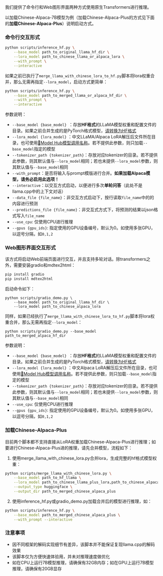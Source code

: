我们提供了命令行和Web图形界面两种方式使用原生Transformers进行推理。

以加载Chinese-Alpaca-7B模型为例（加载Chinese-Alpaca-Plus的方式见下面的**加载Chinese-Alpaca-Plus**）说明启动方式。

### 命令行交互形式
```bash
python scripts/inference_hf.py \
    --base_model path_to_original_llama_hf_dir \
    --lora_model path_to_chinese_llama_or_alpaca_lora \
    --with_prompt \
    --interactive
```

如果之前已执行了`merge_llama_with_chinese_lora_to_hf.py`脚本将lora权重合并，那么无需再指定`--lora_model`，启动方式更简单：

```bash
python scripts/inference_hf.py \
    --base_model path_to_merged_llama_or_alpaca_hf_dir \
    --with_prompt \
    --interactive
```


参数说明：

* `--base_model {base_model} `：存放**HF格式**的LLaMA模型权重和配置文件的目录。如果之前合并生成的是PyTorch格式模型，[请转换为HF格式](https://github.com/ymcui/Chinese-LLaMA-Alpaca/wiki/%E6%89%8B%E5%8A%A8%E6%A8%A1%E5%9E%8B%E5%90%88%E5%B9%B6%E4%B8%8E%E8%BD%AC%E6%8D%A2#step-1-%E5%B0%86%E5%8E%9F%E7%89%88llama%E6%A8%A1%E5%9E%8B%E8%BD%AC%E6%8D%A2%E4%B8%BAhf%E6%A0%BC%E5%BC%8F)
* `--lora_model {lora_model}` ：中文LLaMA/Alpaca LoRA解压后文件所在目录，也可使用[🤗Model Hub模型调用名称](https://github.com/ymcui/Chinese-LLaMA-Alpaca/tree/main#model-hub)。若不提供此参数，则只加载`--base_model`指定的模型
* `--tokenizer_path {tokenizer_path}`：存放对应tokenizer的目录。若不提供此参数，则其默认值与`--lora_model`相同；若也未提供`--lora_model`参数，则其默认值与`--base_model`相同
* `--with_prompt`：是否将输入与prompt模版进行合并。**如果加载Alpaca模型，请务必启用此选项！**
* `--interactive`：以交互方式启动，以便进行多次**单轮问答**（此处不是llama.cpp中的上下文对话）
* `--data_file {file_name}`：非交互方式启动下，按行读取`file_name`中的的内容进行预测
* `--predictions_file {file_name}`：非交互式方式下，将预测的结果以json格式写入`file_name`
* `--use_cpu`: 仅使用CPU进行推理
* `--gpus {gpu_ids}`: 指定使用的GPU设备编号，默认为0。如使用多张GPU，以逗号分隔，如`0,1,2`

### Web图形界面交互形式

该方式将启动Web前端页面进行交互，并且支持多轮对话。除transformers之外，需要安装gradio和mdtex2html：

```bash
pip install gradio
pip install mdtex2html
```

启动命令如下：

```
python scripts/gradio_demo.py \
	--base_model path_to_original_llama_hf_dir \
	--lora_model path_to_chinese_alpaca_lora
```

同样，如果已经执行了`merge_llama_with_chinese_lora_to_hf.py`脚本将lora权重合并，那么无需再指定`--lora_model`：

```
python scripts/gradio_demo.py --base_model path_to_merged_alpaca_hf_dir 
```

参数说明：

* `--base_model {base_model} `：存放**HF格式**的LLaMA模型权重和配置文件的目录。如果之前合并生成的是PyTorch格式模型，[请转换为HF格式](./手动模型合并与转换)
* `--lora_model {lora_model}` ：中文Alpaca LoRA解压后文件所在目录，也可使用[🤗Model Hub模型调用名称](https://github.com/ymcui/Chinese-LLaMA-Alpaca/tree/main#model-hub)。若不提供此参数，则只加载`--base_model`指定的模型
* `--tokenizer_path {tokenizer_path}`：存放对应tokenizer的目录。若不提供此参数，则其默认值与`--lora_model`相同；若也未提供`--lora_model`参数，则其默认值与`--base_model`相同
* `--use_cpu`: 仅使用CPU进行推理
* `--gpus {gpu_ids}`: 指定使用的GPU设备编号，默认为0。如使用多张GPU，以逗号分隔，如`0,1,2`

### 加载Chinese-Alpaca-Plus

目前两个脚本都不支持直接从LoRA权重加载Chinese-Alpaca-Plus进行推理；如要进行Chinese-Alpaca-Plus进的推理，请先合并模型，流程如下：

1. 使用merge_llama_with_chinese_lora.py合并lora，生成完整的hf格式模型权重：
```bash
python scripts/merge_llama_with_chinese_lora.py \
    --base_model path_to_hf_llama \
    --lora_model path_to_chinese_llama_plus_lora,path_to_chinese_alpaca_plus_lora \
    --output_type huggingface \
    --output_dir path_to_merged_chinese_alpaca_plus
```
2. 使用inference_hf.py或gradio_demo.py加载合并后的模型进行推理，如：
```bash
python scripts/inference_hf.py \
    --base_model path_to_merged_chinese_alpaca_plus \
    --with_prompt --interactive
```

### 注意事项

- 因不同框架的解码实现细节有差异，该脚本并不能保证复现llama.cpp的解码效果
- 该脚本仅为方便快速体验用，并未对推理速度做优化
- 如在CPU上运行7B模型推理，请确保有32GB内存；如在GPU上运行7B模型推理，请确保有20GB显存
